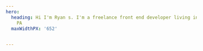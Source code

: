 ```yaml
---
hero:
  heading: Hi I'm Ryan s. I'm a freelance front end developer living in Philadelphia,
    PA
  maxWidthPX: '652'


---
```

